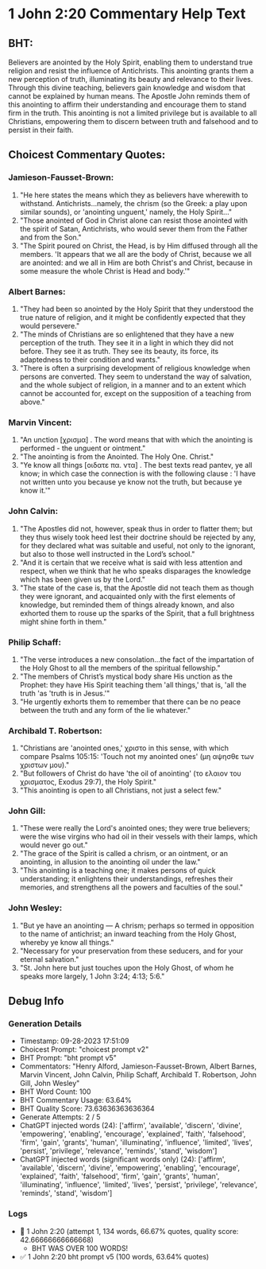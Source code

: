 # 1 John 2:20 Commentary Help Text

## BHT:
Believers are anointed by the Holy Spirit, enabling them to understand true religion and resist the influence of Antichrists. This anointing grants them a new perception of truth, illuminating its beauty and relevance to their lives. Through this divine teaching, believers gain knowledge and wisdom that cannot be explained by human means. The Apostle John reminds them of this anointing to affirm their understanding and encourage them to stand firm in the truth. This anointing is not a limited privilege but is available to all Christians, empowering them to discern between truth and falsehood and to persist in their faith.

## Choicest Commentary Quotes:
### Jamieson-Fausset-Brown:
1. "He here states the means which they as believers have wherewith to withstand. Antichrists...namely, the chrism (so the Greek: a play upon similar sounds), or 'anointing unguent,' namely, the Holy Spirit..."
2. "Those anointed of God in Christ alone can resist those anointed with the spirit of Satan, Antichrists, who would sever them from the Father and from the Son."
3. "The Spirit poured on Christ, the Head, is by Him diffused through all the members. 'It appears that we all are the body of Christ, because we all are anointed: and we all in Him are both Christ's and Christ, because in some measure the whole Christ is Head and body.'"

### Albert Barnes:
1. "They had been so anointed by the Holy Spirit that they understood the true nature of religion, and it might be confidently expected that they would persevere."
2. "The minds of Christians are so enlightened that they have a new perception of the truth. They see it in a light in which they did not before. They see it as truth. They see its beauty, its force, its adaptedness to their condition and wants."
3. "There is often a surprising development of religious knowledge when persons are converted. They seem to understand the way of salvation, and the whole subject of religion, in a manner and to an extent which cannot be accounted for, except on the supposition of a teaching from above."

### Marvin Vincent:
1. "An unction [χρισμα] . The word means that with which the anointing is performed - the unguent or ointment."
2. "The anointing is from the Anointed. The Holy One. Christ."
3. "Ye know all things [οιδατε πα. ντα] . The best texts read pantev, ye all know; in which case the connection is with the following clause : 'I have not written unto you because ye know not the truth, but because ye know it.'"

### John Calvin:
1. "The Apostles did not, however, speak thus in order to flatter them; but they thus wisely took heed lest their doctrine should be rejected by any, for they declared what was suitable and useful, not only to the ignorant, but also to those well instructed in the Lord’s school."
2. "And it is certain that we receive what is said with less attention and respect, when we think that he who speaks disparages the knowledge which has been given us by the Lord."
3. "The state of the case is, that the Apostle did not teach them as though they were ignorant, and acquainted only with the first elements of knowledge, but reminded them of things already known, and also exhorted them to rouse up the sparks of the Spirit, that a full brightness might shine forth in them."

### Philip Schaff:
1. "The verse introduces a new consolation...the fact of the impartation of the Holy Ghost to all the members of the spiritual fellowship."
2. "The members of Christ’s mystical body share His unction as the Prophet: they have His Spirit teaching them 'all things,' that is, 'all the truth 'as 'truth is in Jesus.'"
3. "He urgently exhorts them to remember that there can be no peace between the truth and any form of the lie whatever."

### Archibald T. Robertson:
1. "Christians are 'anointed ones,' χριστο in this sense, with which compare Psalms 105:15: 'Touch not my anointed ones' (μη αψησθε των χριστων μου)."
2. "But followers of Christ do have 'the oil of anointing' (το ελαιον του χρισματος, Exodus 29:7), the Holy Spirit."
3. "This anointing is open to all Christians, not just a select few."

### John Gill:
1. "These were really the Lord's anointed ones; they were true believers; were the wise virgins who had oil in their vessels with their lamps, which would never go out."
2. "The grace of the Spirit is called a chrism, or an ointment, or an anointing, in allusion to the anointing oil under the law."
3. "This anointing is a teaching one; it makes persons of quick understanding; it enlightens their understandings, refreshes their memories, and strengthens all the powers and faculties of the soul."

### John Wesley:
1. "But ye have an anointing — A chrism; perhaps so termed in opposition to the name of antichrist; an inward teaching from the Holy Ghost, whereby ye know all things."
2. "Necessary for your preservation from these seducers, and for your eternal salvation."
3. "St. John here but just touches upon the Holy Ghost, of whom he speaks more largely, 1 John 3:24; 4:13; 5:6."


## Debug Info
### Generation Details
- Timestamp: 09-28-2023 17:51:09
- Choicest Prompt: "choicest prompt v2"
- BHT Prompt: "bht prompt v5"
- Commentators: "Henry Alford, Jamieson-Fausset-Brown, Albert Barnes, Marvin Vincent, John Calvin, Philip Schaff, Archibald T. Robertson, John Gill, John Wesley"
- BHT Word Count: 100
- BHT Commentary Usage: 63.64%
- BHT Quality Score: 73.63636363636364
- Generate Attempts: 2 / 5
- ChatGPT injected words (24):
	['affirm', 'available', 'discern', 'divine', 'empowering', 'enabling', 'encourage', 'explained', 'faith', 'falsehood', 'firm', 'gain', 'grants', 'human', 'illuminating', 'influence', 'limited', 'lives', 'persist', 'privilege', 'relevance', 'reminds', 'stand', 'wisdom']
- ChatGPT injected words (significant words only) (24):
	['affirm', 'available', 'discern', 'divine', 'empowering', 'enabling', 'encourage', 'explained', 'faith', 'falsehood', 'firm', 'gain', 'grants', 'human', 'illuminating', 'influence', 'limited', 'lives', 'persist', 'privilege', 'relevance', 'reminds', 'stand', 'wisdom']

### Logs
- 🔄 1 John 2:20 (attempt 1, 134 words, 66.67% quotes, quality score: 42.66666666666668) 
	- BHT WAS OVER 100 WORDS!
- ✅ 1 John 2:20 bht prompt v5 (100 words, 63.64% quotes)